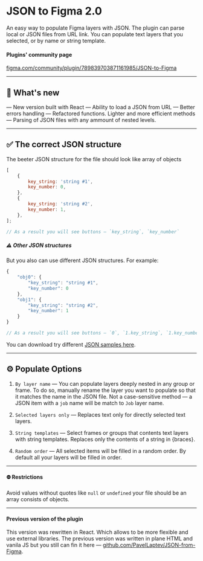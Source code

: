 # JSON to Figma 2.0

An easy way to populate Figma layers with JSON.
The plugin can parse local or JSON files from URL link. You can populate text layers that you selected, or by name or string template.

#### Plugins' community page

[figma.com/community/plugin/789839703871161985/JSON-to-Figma](https://www.figma.com/community/plugin/789839703871161985/JSON-to-Figma)

---

## 🎀 What's new

— New version built with React
— Ability to load a JSON from URL
— Better errors handling
— Refactored functions. Lighter and more efficient methods
— Parsing of JSON files with any ammount of nested levels.

---

## ✅ The correct JSON structure

The beeter JSON structure for the file should look like array of objects

```js
[
    {
        key_string: 'string #1',
        key_number: 0,
    },
    {
        key_string: 'string #2',
        key_number: 1,
    },
];

// As a result you will see buttons — `key_string`, `key_number`
```

##### ⚠️ Other JSON structures

But you also can use different JSON structures. For example:

```js
{
    "obj0": {
        "key_string": "string #1",
        "key_number": 0
    },
    "obj1": {
        "key_string": "string #2",
        "key_number": 1
    }
}

// As a result you will see buttons — `0`, `1.key_string`, `1.key_number`
```

You can download try different [JSON samples here](https://github.com/PavelLaptev/JSON-to-Figma-2.0-React/tree/master/src/app/assets/test-json).

---

## ⚙️ Populate Options

1. `By layer name` — You can populate layers deeply nested in any group or frame. To do so, manually rename the layer you want to populate so that it matches the name in the JSON file.
   Not a case-sensitive method — a JSON item with a `job` name will be match to `Job` layer name.

2. `Selected layers only` — Replaces text only for directly selected text layers.

3. `String templates` — Select frames or groups that contents text layers with string templates. Replaces only the contents of a string in {braces}.

4. `Random order` — All selected items will be filled in a random order. By default all your layers will be filled in order.

---

#### ⛔️ Restrictions

Avoid values without quotes like `null` or `undefined` your file should be an array consists of objects.

---

#### Previous version of the plugin

This version was rewritten in React. Which allows to be more flexible and use external libraries. The previous version was written in plane HTML and vanila JS but you still can fin it here — [github.com/PavelLaptev/JSON-from-Figma](https://github.com/PavelLaptev/JSON-from-Figma).
